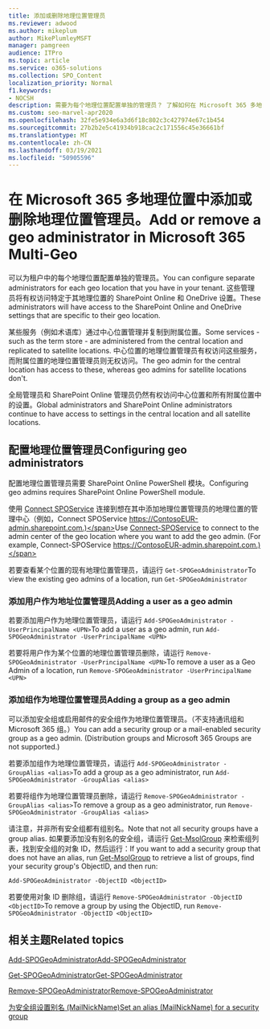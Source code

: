 ```yaml
---
title: 添加或删除地理位置管理员
ms.reviewer: adwood
ms.author: mikeplum
author: MikePlumleyMSFT
manager: pamgreen
audience: ITPro
ms.topic: article
ms.service: o365-solutions
ms.collection: SPO_Content
localization_priority: Normal
f1.keywords:
- NOCSH
description: 需要为每个地理位置配置单独的管理员？ 了解如何在 Microsoft 365 多地理位置中添加或删除地理位置管理员。
ms.custom: seo-marvel-apr2020
ms.openlocfilehash: 32fe5e934e6a3d6f18c802c3c427974e67c1b454
ms.sourcegitcommit: 27b2b2e5c41934b918cac2c171556c45e36661bf
ms.translationtype: MT
ms.contentlocale: zh-CN
ms.lasthandoff: 03/19/2021
ms.locfileid: "50905596"
---
```

# <a name="add-or-remove-a-geo-administrator-in-microsoft-365-multi-geo"></a><span data-ttu-id="ff0c6-104">在 Microsoft 365 多地理位置中添加或删除地理位置管理员。</span><span class="sxs-lookup"><span data-stu-id="ff0c6-104">Add or remove a geo administrator in Microsoft 365 Multi-Geo</span></span>

<span data-ttu-id="ff0c6-105">可以为租户中的每个地理位置配置单独的管理员。</span><span class="sxs-lookup"><span data-stu-id="ff0c6-105">You can configure separate administrators for each geo location that you have in your tenant.</span></span> <span data-ttu-id="ff0c6-106">这些管理员将有权访问特定于其地理位置的 SharePoint Online 和 OneDrive 设置。</span><span class="sxs-lookup"><span data-stu-id="ff0c6-106">These administrators will have access to the SharePoint Online and OneDrive settings that are specific to their geo location.</span></span>

<span data-ttu-id="ff0c6-107">某些服务（例如术语库）通过中心位置管理并复制到附属位置。</span><span class="sxs-lookup"><span data-stu-id="ff0c6-107">Some services - such as the term store - are administered from the central location and replicated to satellite locations.</span></span> <span data-ttu-id="ff0c6-108">中心位置的地理位置管理员有权访问这些服务，而附属位置的地理位置管理员则无权访问。</span><span class="sxs-lookup"><span data-stu-id="ff0c6-108">The geo admin for the central location has access to these, whereas geo admins for satellite locations don't.</span></span>

<span data-ttu-id="ff0c6-109">全局管理员和 SharePoint Online 管理员仍然有权访问中心位置和所有附属位置中的设置。</span><span class="sxs-lookup"><span data-stu-id="ff0c6-109">Global administrators and SharePoint Online administrators continue to have access to settings in the central location and all satellite locations.</span></span>

## <a name="configuring-geo-administrators"></a><span data-ttu-id="ff0c6-110">配置地理位置管理员</span><span class="sxs-lookup"><span data-stu-id="ff0c6-110">Configuring geo administrators</span></span>

<span data-ttu-id="ff0c6-111">配置地理位置管理员需要 SharePoint Online PowerShell 模块。</span><span class="sxs-lookup"><span data-stu-id="ff0c6-111">Configuring geo admins requires SharePoint Online PowerShell module.</span></span>

<span data-ttu-id="ff0c6-112">使用 [Connect SPOService](/powershell/module/sharepoint-online/Connect-SPOService) 连接到想在其中添加地理位置管理员的地理位置的管理中心（例如，Connect SPOService  https://ContosoEUR-admin.sharepoint.com.)</span><span class="sxs-lookup"><span data-stu-id="ff0c6-112">Use [Connect-SPOService](/powershell/module/sharepoint-online/Connect-SPOService) to connect to the admin center of the geo location where you want to add the geo admin. (For example, Connect-SPOService  https://ContosoEUR-admin.sharepoint.com.)</span></span>

<span data-ttu-id="ff0c6-113">若要查看某个位置的现有地理位置管理员，请运行 `Get-SPOGeoAdministrator`</span><span class="sxs-lookup"><span data-stu-id="ff0c6-113">To view the existing geo admins of a location, run `Get-SPOGeoAdministrator`</span></span>

### <a name="adding-a-user-as-a-geo-admin"></a><span data-ttu-id="ff0c6-114">添加用户作为地址位置管理员</span><span class="sxs-lookup"><span data-stu-id="ff0c6-114">Adding a user as a geo admin</span></span>

<span data-ttu-id="ff0c6-115">若要添加用户作为地理位置管理员，请运行 `Add-SPOGeoAdministrator -UserPrincipalName <UPN>`</span><span class="sxs-lookup"><span data-stu-id="ff0c6-115">To add a user as a geo admin, run `Add-SPOGeoAdministrator -UserPrincipalName <UPN>`</span></span>

<span data-ttu-id="ff0c6-116">若要将用户作为某个位置的地理位置管理员删除，请运行  `Remove-SPOGeoAdministrator -UserPrincipalName <UPN>`</span><span class="sxs-lookup"><span data-stu-id="ff0c6-116">To remove a user as a Geo Admin of a location, run  `Remove-SPOGeoAdministrator -UserPrincipalName <UPN>`</span></span>

### <a name="adding-a-group-as-a-geo-admin"></a><span data-ttu-id="ff0c6-117">添加组作为地理位置管理员</span><span class="sxs-lookup"><span data-stu-id="ff0c6-117">Adding a group as a geo admin</span></span>

<span data-ttu-id="ff0c6-118">可以添加安全组或启用邮件的安全组作为地理位置管理员。（不支持通讯组和 Microsoft 365 组。）</span><span class="sxs-lookup"><span data-stu-id="ff0c6-118">You can add a security group or a mail-enabled security group as a geo admin. (Distribution groups and Microsoft 365 Groups are not supported.)</span></span>

<span data-ttu-id="ff0c6-119">若要添加组作为地理位置管理员，请运行 `Add-SPOGeoAdministrator -GroupAlias <alias>`</span><span class="sxs-lookup"><span data-stu-id="ff0c6-119">To add a group as a geo administrator, run `Add-SPOGeoAdministrator -GroupAlias <alias>`</span></span>

<span data-ttu-id="ff0c6-120">若要将组作为地理位置管理员删除，请运行 `Remove-SPOGeoAdministrator -GroupAlias <alias>`</span><span class="sxs-lookup"><span data-stu-id="ff0c6-120">To remove a group as a geo administrator, run `Remove-SPOGeoAdministrator -GroupAlias <alias>`</span></span>

<span data-ttu-id="ff0c6-121">请注意，并非所有安全组都有组别名。</span><span class="sxs-lookup"><span data-stu-id="ff0c6-121">Note that not all security groups have a group alias.</span></span> <span data-ttu-id="ff0c6-122">如果要添加没有别名的安全组，请运行 [Get-MsolGroup](/powershell/module/msonline/get-msolgroup) 来检索组列表，找到安全组的对象 ID，然后运行：</span><span class="sxs-lookup"><span data-stu-id="ff0c6-122">If you want to add a security group that does not have an alias, run [Get-MsolGroup](/powershell/module/msonline/get-msolgroup) to retrieve a list of groups, find your security group's ObjectID, and then run:</span></span>

`Add-SPOGeoAdministrator -ObjectID <ObjectID>`

<span data-ttu-id="ff0c6-123">若要使用对象 ID 删除组，请运行 `Remove-SPOGeoAdministrator -ObjectID <ObjectID>`</span><span class="sxs-lookup"><span data-stu-id="ff0c6-123">To remove a group by using the ObjectID, run `Remove-SPOGeoAdministrator -ObjectID <ObjectID>`</span></span>

## <a name="related-topics"></a><span data-ttu-id="ff0c6-124">相关主题</span><span class="sxs-lookup"><span data-stu-id="ff0c6-124">Related topics</span></span>

[<span data-ttu-id="ff0c6-125">Add-SPOGeoAdministrator</span><span class="sxs-lookup"><span data-stu-id="ff0c6-125">Add-SPOGeoAdministrator</span></span>](/powershell/module/sharepoint-online/add-spogeoadministrator)

[<span data-ttu-id="ff0c6-126">Get-SPOGeoAdministrator</span><span class="sxs-lookup"><span data-stu-id="ff0c6-126">Get-SPOGeoAdministrator</span></span>](/powershell/module/sharepoint-online/get-spogeoadministrator)

[<span data-ttu-id="ff0c6-127">Remove-SPOGeoAdministrator</span><span class="sxs-lookup"><span data-stu-id="ff0c6-127">Remove-SPOGeoAdministrator</span></span>](/powershell/module/sharepoint-online/remove-spogeoadministrator)

[<span data-ttu-id="ff0c6-128">为安全组设置别名 (MailNickName)</span><span class="sxs-lookup"><span data-stu-id="ff0c6-128">Set an alias (MailNickName) for a security group</span></span>](/powershell/module/azuread/set-azureadgroup)
